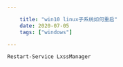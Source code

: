 ```yaml
---

    title: "win10 linux子系统如何重启"
    date: 2020-07-05
    tags: ["windows"]

---
```

```shell
Restart-Service LxssManager
```